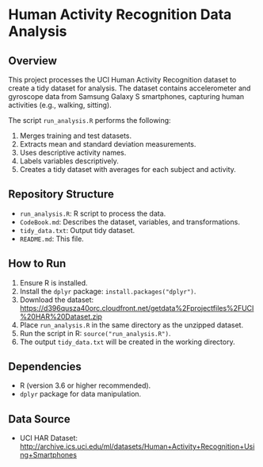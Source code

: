 # Human Activity Recognition Data Analysis

## Overview
This project processes the UCI Human Activity Recognition dataset to create a tidy dataset for analysis. The dataset contains accelerometer and gyroscope data from Samsung Galaxy S smartphones, capturing human activities (e.g., walking, sitting).

The script `run_analysis.R` performs the following:
1. Merges training and test datasets.
2. Extracts mean and standard deviation measurements.
3. Uses descriptive activity names.
4. Labels variables descriptively.
5. Creates a tidy dataset with averages for each subject and activity.

## Repository Structure
- `run_analysis.R`: R script to process the data.
- `CodeBook.md`: Describes the dataset, variables, and transformations.
- `tidy_data.txt`: Output tidy dataset.
- `README.md`: This file.

## How to Run
1. Ensure R is installed.
2. Install the `dplyr` package: `install.packages("dplyr")`.
3. Download the dataset: https://d396qusza40orc.cloudfront.net/getdata%2Fprojectfiles%2FUCI%20HAR%20Dataset.zip
4. Place `run_analysis.R` in the same directory as the unzipped dataset.
5. Run the script in R: `source("run_analysis.R")`.
6. The output `tidy_data.txt` will be created in the working directory.

## Dependencies
- R (version 3.6 or higher recommended).
- `dplyr` package for data manipulation.

## Data Source
- UCI HAR Dataset: http://archive.ics.uci.edu/ml/datasets/Human+Activity+Recognition+Using+Smartphones

